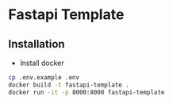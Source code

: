 # Fastapi Template


## Installation
- Install docker

```sh
cp .env.example .env
docker build -t fastapi-template .
docker run -it -p 8000:8000 fastapi-template
```

